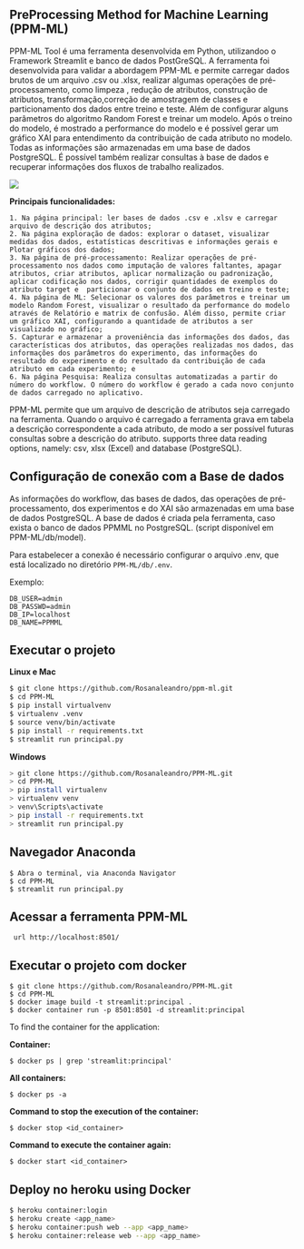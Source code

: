## PreProcessing Method for Machine Learning (PPM-ML)

PPM-ML Tool é uma ferramenta desenvolvida em Python, utilizandoo o Framework Streamlit e  banco de dados PostGreSQL. A ferramenta foi desenvolvida para validar a abordagem PPM-ML e permite carregar dados brutos de um arquivo .csv ou .xlsx, realizar algumas operações de pré-processamento, como  limpeza , redução de atributos, construção de atributos, transformação,correção de amostragem de classes e particionamento dos dados entre treino e teste. Além de configurar alguns parâmetros do algoritmo Random Forest e treinar um modelo. Após o treino do modelo, é mostrado a performance do modelo e é possível gerar um gráfico XAI para entendimento da contribuição de cada atributo no modelo. Todas as informações são armazenadas em uma base de dados PostgreSQL.  É possível também realizar consultas à base de dados e recuperar informações dos fluxos  de trabalho realizados.

![](img/TELA-FERRAMENTA.png)

**Principais funcionalidades:**

```
1. Na página principal: ler bases de dados .csv e .xlsv e carregar arquivo de descrição dos atributos;
2. Na página exploração de dados: explorar o dataset, visualizar medidas dos dados, estatísticas descritivas e informações gerais e Plotar gráficos dos dados;
3. Na página de pré-processamento: Realizar operações de pré-processamento nos dados como imputação de valores faltantes, apagar atributos, criar atributos, aplicar normalização ou padronização, aplicar codificação nos dados, corrigir quantidades de exemplos do atributo target e  particionar o conjunto de dados em treino e teste;
4. Na página de ML: Selecionar os valores dos parâmetros e treinar um modelo Random Forest, visualizar o resultado da performance do modelo através de Relatório e matrix de confusão. Além disso, permite criar um gráfico XAI, configurando a quantidade de atributos a ser visualizado no gráfico;
5. Capturar e armazenar a proveniência das informações dos dados, das características dos atributos, das operações realizadas nos dados, das informações dos parâmetros do experimento, das informações do resultado do experimento e do resultado da contribuição de cada atributo em cada experimento; e
6. Na página Pesquisa: Realiza consultas automatizadas a partir do número do workflow. O número do workflow é gerado a cada novo conjunto de dados carregado no aplicativo.
```

PPM-ML permite que um arquivo de descrição de atributos seja carregado na ferramenta. Quando o arquivo é carregado a ferramenta grava em tabela a descrição correspondente a cada atributo, de modo a ser possível futuras consultas sobre a descrição do atributo.  supports three data reading options, namely: csv, xlsx (Excel) and database (PostgreSQL).


## Configuração de conexão com a Base de dados

As informações do workflow, das bases de dados, das operações de pré-processamento, dos experimentos e do XAI são armazenadas em uma base de dados PostgreSQL. A base de dados é criada pela ferramenta, caso exista o banco de dados PPMML no PostgreSQL.  (script disponível em PPM-ML/db/model).

Para estabelecer a conexão é necessário configurar o arquivo .env, que está localizado no diretório  ```PPM-ML/db/.env```.

Exemplo:
```
DB_USER=admin
DB_PASSWD=admin
DB_IP=localhost
DB_NAME=PPMML
```

## Executar o projeto

**Linux e Mac**

```bash
$ git clone https://github.com/Rosanaleandro/ppm-ml.git
$ cd PPM-ML
$ pip install virtualvenv
$ virtualenv .venv
$ source venv/bin/activate
$ pip install -r requirements.txt
$ streamlit run principal.py
```

**Windows**

```bash
> git clone https://github.com/Rosanaleandro/PPM-ML.git
> cd PPM-ML
> pip install virtualenv
> virtualenv venv
> venv\Scripts\activate
> pip install -r requirements.txt
> streamlit run principal.py
```

## Navegador Anaconda 

```
$ Abra o terminal, via Anaconda Navigator 
$ cd PPM-ML
$ streamlit run principal.py
```
## Acessar a ferramenta PPM-ML

``` url http://localhost:8501/```

## Executar o projeto com docker 

```
$ git clone https://github.com/Rosanaleandro/PPM-ML.git
$ cd PPM-ML
$ docker image build -t streamlit:principal .
$ docker container run -p 8501:8501 -d streamlit:principal
```

To find the container for the application: 

**Container:**
```
$ docker ps | grep 'streamlit:principal'
```

**All containers:**
```
$ docker ps -a
```

**Command to stop the execution of the container:**
```
$ docker stop <id_container>
```

**Command to execute the container again:**
```
$ docker start <id_container>
```
## Deploy no heroku using Docker

```bash
$ heroku container:login
$ heroku create <app_name>
$ heroku container:push web --app <app_name>
$ heroku container:release web --app <app_name>
```





